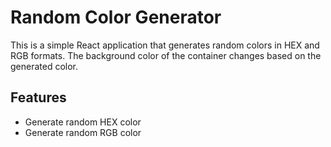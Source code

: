 # Random Color Generator

This is a simple React application that generates random colors in HEX and RGB formats. The background color of the container changes based on the generated color.

## Features

- Generate random HEX color
- Generate random RGB color